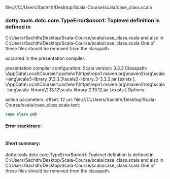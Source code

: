 file:///C:/Users/Sachith/Desktop/Scala-Course/scala/case_class.scala
### dotty.tools.dotc.core.TypeError$$anon$1: Toplevel definition <error> is defined in
  C:/Users/Sachith/Desktop/Scala-Course/scala/case_class.scala
and also in
  C:/Users/Sachith/Desktop/Scala-Course/scala/case_class.scala
One of these files should be removed from the classpath.

occurred in the presentation compiler.

presentation compiler configuration:
Scala version: 3.3.3
Classpath:
<HOME>\AppData\Local\Coursier\cache\v1\https\repo1.maven.org\maven2\org\scala-lang\scala3-library_3\3.3.3\scala3-library_3-3.3.3.jar [exists ], <HOME>\AppData\Local\Coursier\cache\v1\https\repo1.maven.org\maven2\org\scala-lang\scala-library\2.13.12\scala-library-2.13.12.jar [exists ]
Options:



action parameters:
offset: 12
uri: file:///C:/Users/Sachith/Desktop/Scala-Course/scala/case_class.scala
text:
```scala
case class p@@
```



#### Error stacktrace:

```

```
#### Short summary: 

dotty.tools.dotc.core.TypeError$$anon$1: Toplevel definition <error> is defined in
  C:/Users/Sachith/Desktop/Scala-Course/scala/case_class.scala
and also in
  C:/Users/Sachith/Desktop/Scala-Course/scala/case_class.scala
One of these files should be removed from the classpath.